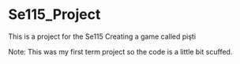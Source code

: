 # Se115_Project
 
This is a project for the Se115
Creating a game called pişti

Note:
This was my first term project so the code is a little bit scuffed.
